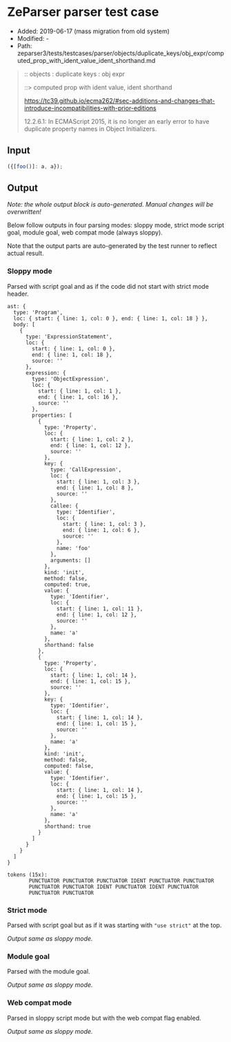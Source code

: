 # ZeParser parser test case

- Added: 2019-06-17 (mass migration from old system)
- Modified: -
- Path: zeparser3/tests/testcases/parser/objects/duplicate_keys/obj_expr/computed_prop_with_ident_value_ident_shorthand.md

> :: objects : duplicate keys : obj expr
>
> ::> computed prop with ident value, ident shorthand
> 
> https://tc39.github.io/ecma262/#sec-additions-and-changes-that-introduce-incompatibilities-with-prior-editions
> 
> 12.2.6.1: In ECMAScript 2015, it is no longer an early error to have duplicate property names in Object Initializers.

## Input

`````js
({[foo()]: a, a});
`````

## Output

_Note: the whole output block is auto-generated. Manual changes will be overwritten!_

Below follow outputs in four parsing modes: sloppy mode, strict mode script goal, module goal, web compat mode (always sloppy).

Note that the output parts are auto-generated by the test runner to reflect actual result.

### Sloppy mode

Parsed with script goal and as if the code did not start with strict mode header.

`````
ast: {
  type: 'Program',
  loc: { start: { line: 1, col: 0 }, end: { line: 1, col: 18 } },
  body: [
    {
      type: 'ExpressionStatement',
      loc: {
        start: { line: 1, col: 0 },
        end: { line: 1, col: 18 },
        source: ''
      },
      expression: {
        type: 'ObjectExpression',
        loc: {
          start: { line: 1, col: 1 },
          end: { line: 1, col: 16 },
          source: ''
        },
        properties: [
          {
            type: 'Property',
            loc: {
              start: { line: 1, col: 2 },
              end: { line: 1, col: 12 },
              source: ''
            },
            key: {
              type: 'CallExpression',
              loc: {
                start: { line: 1, col: 3 },
                end: { line: 1, col: 8 },
                source: ''
              },
              callee: {
                type: 'Identifier',
                loc: {
                  start: { line: 1, col: 3 },
                  end: { line: 1, col: 6 },
                  source: ''
                },
                name: 'foo'
              },
              arguments: []
            },
            kind: 'init',
            method: false,
            computed: true,
            value: {
              type: 'Identifier',
              loc: {
                start: { line: 1, col: 11 },
                end: { line: 1, col: 12 },
                source: ''
              },
              name: 'a'
            },
            shorthand: false
          },
          {
            type: 'Property',
            loc: {
              start: { line: 1, col: 14 },
              end: { line: 1, col: 15 },
              source: ''
            },
            key: {
              type: 'Identifier',
              loc: {
                start: { line: 1, col: 14 },
                end: { line: 1, col: 15 },
                source: ''
              },
              name: 'a'
            },
            kind: 'init',
            method: false,
            computed: false,
            value: {
              type: 'Identifier',
              loc: {
                start: { line: 1, col: 14 },
                end: { line: 1, col: 15 },
                source: ''
              },
              name: 'a'
            },
            shorthand: true
          }
        ]
      }
    }
  ]
}

tokens (15x):
       PUNCTUATOR PUNCTUATOR PUNCTUATOR IDENT PUNCTUATOR PUNCTUATOR
       PUNCTUATOR PUNCTUATOR IDENT PUNCTUATOR IDENT PUNCTUATOR
       PUNCTUATOR PUNCTUATOR
`````

### Strict mode

Parsed with script goal but as if it was starting with `"use strict"` at the top.

_Output same as sloppy mode._

### Module goal

Parsed with the module goal.

_Output same as sloppy mode._

### Web compat mode

Parsed in sloppy script mode but with the web compat flag enabled.

_Output same as sloppy mode._
